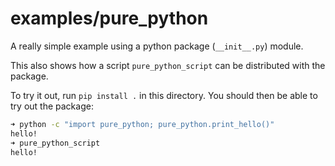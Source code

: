 # examples/pure_python
A really simple example using a python package (`__init__.py`) module.

This also shows how a script `pure_python_script` can be distributed with the package.

To try it out, run `pip install .` in this directory. You should then be able to try out the package:

```bash
➜ python -c "import pure_python; pure_python.print_hello()"
hello!
➜ pure_python_script
hello!
```
